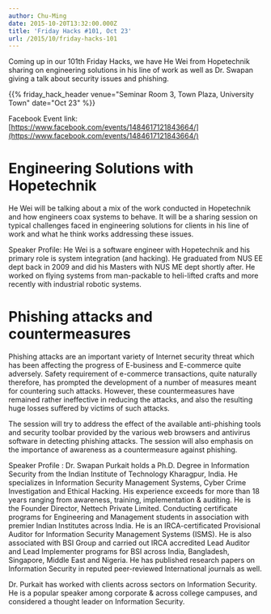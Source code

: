 ```yaml
---
author: Chu-Ming
date: 2015-10-20T13:32:00.000Z
title: 'Friday Hacks #101, Oct 23'
url: /2015/10/friday-hacks-101
---
```


Coming up in our 101th Friday Hacks, we have He Wei from Hopetechnik sharing on engineering solutions in his line of work as well as Dr. Swapan giving a talk about security issues and phishing.

{{% friday_hack_header venue="Seminar Room 3, Town Plaza, University Town" date="Oct 23" %}}

Facebook Event link: [https://www.facebook.com/events/1484617121843664/](https://www.facebook.com/events/1484617121843664/)

# Engineering Solutions with Hopetechnik
He Wei will be talking about a mix of the work conducted in Hopetechnik and how engineers coax systems to behave. It will be a sharing session on typical challenges faced in engineering solutions for clients in his line of work and what he think works addressing these issues.

Speaker Profile:
He Wei is a software engineer with Hopetechnik and his primary role is system integration (and hacking).
He graduated from NUS EE dept back in 2009 and did his Masters with NUS ME dept shortly after. He worked on flying systems from man-packable to heli-lifted crafts and more recently with industrial robotic systems.

# Phishing attacks and countermeasures
Phishing attacks are an important variety of Internet security threat which has been affecting the progress of E-business and E-commerce quite adversely. Safety requirement of e-commerce transactions, quite naturally therefore, has prompted the development of a number of measures meant for countering such attacks. However, these countermeasures have remained rather ineffective in reducing the attacks, and also the resulting huge losses suffered by victims of such attacks.

The session will try to address the effect of the available anti-phishing tools and security toolbar provided by the various web browsers and antivirus software in detecting phishing attacks. The session will also emphasis on the importance of awareness as a countermeasure against phishing.

Speaker Profile :
Dr. Swapan Purkait holds a Ph.D. Degree in Information Security from the Indian Institute of Technology Kharagpur, India. He specializes in Information Security Management Systems, Cyber Crime Investigation and Ethical Hacking. His experience exceeds for more than 18 years ranging from awareness, training, implementation & auditing. He is the Founder Director, Nettech Private Limited. Conducting certificate programs for Engineering and Management students in association with premier Indian Institutes across India. He is an IRCA-certificated Provisional Auditor for Information Security Management Systems (ISMS). He is also associated with BSI Group and carried out IRCA accredited Lead Auditor and Lead Implementer programs for BSI across India, Bangladesh, Singapore, Middle East and Nigeria. He has published research papers on Information Security in reputed peer-reviewed International journals as well.

Dr. Purkait has worked with clients across sectors on Information Security. He is a popular speaker among corporate & across college campuses, and considered a thought leader on Information Security.
